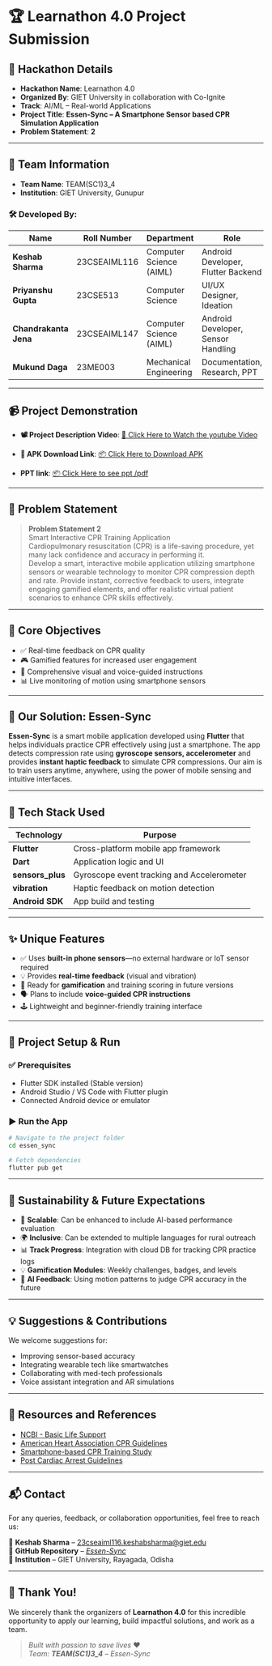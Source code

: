 # 🏆 Learnathon 4.0 Project Submission

## 🚀 Hackathon Details
- **Hackathon Name**: Learnathon 4.0
- **Organized By**: GIET University in collaboration with Co-Ignite
- **Track**: AI/ML – Real-world Applications
- **Project Title**: **Essen-Sync – A Smartphone Sensor based CPR Simulation Application**
- **Problem Statement**: **2**

---

## 👥 Team Information
- **Team Name**: TEAM(SC1)3_4
- **Institution**: GIET University, Gunupur

### 🛠️ Developed By:

| Name                | Roll Number       | Department             | Role                                |
|---------------------|-------------------|-------------------------|-------------------------------------|
| **Keshab Sharma**   | 23CSEAIML116      | Computer Science (AIML) | Android Developer, Flutter Backend |
| **Priyanshu Gupta** | 23CSE513          | Computer Science        | UI/UX Designer, Ideation           |
| **Chandrakanta Jena**| 23CSEAIML147     | Computer Science (AIML) | Android Developer, Sensor Handling |
| **Mukund Daga**     | 23ME003           | Mechanical Engineering  | Documentation, Research, PPT       |

---

## 📹 Project Demonstration

- **📽️ Project Description Video**: [🔗 Click Here to Watch the youtube Video](https://www.youtube.com/playlist?list=PLp8boWuzZ8E1eJy5vPHAgkPi6bepcCE8x)
- **📱 APK Download Link**: [📦 Click Here to Download APK](https://drive.google.com/drive/folders/1cg2NEsU7Sdu0bOxPXWPefR-Qx6MtIGTT?usp=sharing)

- **PPT link**: [📦 Click Here to see ppt /pdf ](https://drive.google.com/drive/folders/1cg2NEsU7Sdu0bOxPXWPefR-Qx6MtIGTT?usp=sharing)


---

## 📄 Problem Statement

> **Problem Statement 2**  
> Smart Interactive CPR Training Application  
> Cardiopulmonary resuscitation (CPR) is a life-saving procedure, yet many lack confidence and accuracy in performing it.  
> Develop a smart, interactive mobile application utilizing smartphone sensors or wearable technology to monitor CPR compression depth and rate. Provide instant, corrective feedback to users, integrate engaging gamified elements, and offer realistic virtual patient scenarios to enhance CPR skills effectively.

---

## 🎯 Core Objectives

- ✅ Real-time feedback on CPR quality
- 🎮 Gamified features for increased user engagement
- 🧠 Comprehensive visual and voice-guided instructions
- 📊 Live monitoring of motion using smartphone sensors

---

## 🧩 Our Solution: **Essen-Sync**

**Essen-Sync** is a smart mobile application developed using **Flutter** that helps individuals practice CPR effectively using just a smartphone. The app detects compression rate using **gyroscope sensors, accelerometer** and provides **instant haptic feedback** to simulate CPR compressions. Our aim is to train users anytime, anywhere, using the power of mobile sensing and intuitive interfaces.

---

## 🧱 Tech Stack Used

| Technology        | Purpose                              |
|-------------------|--------------------------------------|
| **Flutter**        | Cross-platform mobile app framework |
| **Dart**           | Application logic and UI             |
| **sensors_plus**   | Gyroscope event tracking and Accelerometer           |
| **vibration**      | Haptic feedback on motion detection  |
| **Android SDK**    | App build and testing                |

---

## ✨ Unique Features

- ✅ Uses **built-in phone sensors**—no external hardware or IoT sensor required
- 💡 Provides **real-time feedback** (visual and vibration)
- 🧩 Ready for **gamification** and training scoring in future versions
- 🗣️ Plans to include **voice-guided CPR instructions**
- 🕹️ Lightweight and beginner-friendly training interface


---

## 🚧 Project Setup & Run

### ✅ Prerequisites

- Flutter SDK installed (Stable version)
- Android Studio / VS Code with Flutter plugin
- Connected Android device or emulator

### ▶️ Run the App

```bash
# Navigate to the project folder
cd essen_sync

# Fetch dependencies
flutter pub get
```
---

## 🌱 Sustainability & Future Expectations

- 🔄 **Scalable**: Can be enhanced to include AI-based performance evaluation
- 🌍 **Inclusive**: Can be extended to multiple languages for rural outreach
- 📊 **Track Progress**: Integration with cloud DB for tracking CPR practice logs
- 💡 **Gamification Modules**: Weekly challenges, badges, and levels
- 🧠 **AI Feedback**: Using motion patterns to judge CPR accuracy in the future

---

## 💡 Suggestions & Contributions

We welcome suggestions for:
- Improving sensor-based accuracy
- Integrating wearable tech like smartwatches
- Collaborating with med-tech professionals
- Voice assistant integration and AR simulations

---

## 🔗 Resources and References

- [NCBI - Basic Life Support](https://www.ncbi.nlm.nih.gov/books/NBK470402/)
- [American Heart Association CPR Guidelines](https://cpr.heart.org/en/resuscitation-science/cpr-and-ecc-guidelines/algorithms)
- [Smartphone-based CPR Training Study](https://pmc.ncbi.nlm.nih.gov/articles/PMC4237286/)
- [Post Cardiac Arrest Guidelines](https://www.ahajournals.org/doi/10.1161/circulationaha.110.971002)

---

## 📬 Contact


For any queries, feedback, or collaboration opportunities, feel free to reach us:

📧 **Keshab Sharma** – [23cseaiml116.keshabsharma@giet.edu](mailto:23cseaiml116.keshabsharma@giet.edu)  
🔗 **GitHub Repository** – [_Essen-Sync_](https://github.com/CPR-Team-Learnathon4-0/Essen-Sync)  
🏫 **Institution** – GIET University, Rayagada, Odisha  

---

## 🙏 Thank You!

We sincerely thank the organizers of **Learnathon 4.0** for this incredible opportunity to apply our learning, build impactful solutions, and work as a team.

> _Built with passion to save lives_ ❤️  
> _Team: **TEAM(SC1)3_4** – Essen-Sync_
